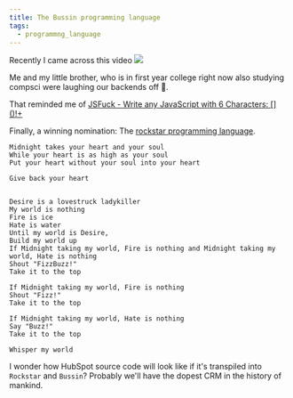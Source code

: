 ```yaml
---
title: The Bussin programming language
tags:
  - programmng_language
---
```

Recently I came across this video
![](https://www.youtube.com/watch?v=pgeSGBwtHW8)

Me and my little brother, who is in first year college right now also studying compsci were laughing our backends off 🤣.

That reminded me of [JSFuck - Write any JavaScript with 6 Characters: \[\]()!+](https://jsfuck.com/)

Finally, a winning nomination: The [rockstar programming language](https://codewithrockstar.com/).

```rockstar
Midnight takes your heart and your soul
While your heart is as high as your soul
Put your heart without your soul into your heart

Give back your heart


Desire is a lovestruck ladykiller
My world is nothing 
Fire is ice
Hate is water
Until my world is Desire,
Build my world up
If Midnight taking my world, Fire is nothing and Midnight taking my world, Hate is nothing
Shout "FizzBuzz!"
Take it to the top

If Midnight taking my world, Fire is nothing
Shout "Fizz!"
Take it to the top

If Midnight taking my world, Hate is nothing
Say "Buzz!"
Take it to the top

Whisper my world
```


I wonder how HubSpot source code will look like if it's transpiled into `Rockstar` and `Bussin`? Probably we'll have the dopest CRM in the history of mankind.